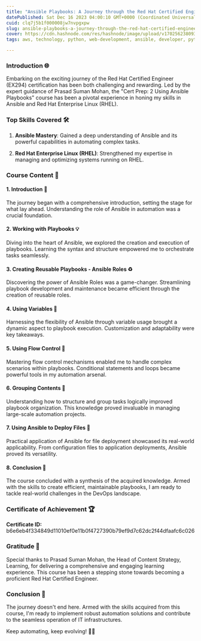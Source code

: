 ```yaml
---
title: "Ansible Playbooks: A Journey through the Red Hat Certified Engineer (EX294) Course 🚀"
datePublished: Sat Dec 16 2023 04:00:10 GMT+0000 (Coordinated Universal Time)
cuid: clq7j5b1f000008jw7nvpgxpw
slug: ansible-playbooks-a-journey-through-the-red-hat-certified-engineer-ex294-course
cover: https://cdn.hashnode.com/res/hashnode/image/upload/v1702562380933/6db9e8a1-cba3-4070-87bf-4c96edc0875d.png
tags: aws, technology, python, web-development, ansible, developer, python3, testing, devops, 90daysofdevops, ansible-playbook, trainwithshubham, ansib

---
```


### Introduction 🌐

Embarking on the exciting journey of the Red Hat Certified Engineer (EX294) certification has been both challenging and rewarding. Led by the expert guidance of Prasad Suman Mohan, the "Cert Prep: 2 Using Ansible Playbooks" course has been a pivotal experience in honing my skills in Ansible and Red Hat Enterprise Linux (RHEL).

### Top Skills Covered 🛠️

1. **Ansible Mastery**: Gained a deep understanding of Ansible and its powerful capabilities in automating complex tasks.
    
2. **Red Hat Enterprise Linux (RHEL)**: Strengthened my expertise in managing and optimizing systems running on RHEL.
    

### Course Content 📖

#### 1\. Introduction 🎉

The journey began with a comprehensive introduction, setting the stage for what lay ahead. Understanding the role of Ansible in automation was a crucial foundation.

#### 2\. Working with Playbooks 💡

Diving into the heart of Ansible, we explored the creation and execution of playbooks. Learning the syntax and structure empowered me to orchestrate tasks seamlessly.

#### 3\. Creating Reusable Playbooks - Ansible Roles ♻️

Discovering the power of Ansible Roles was a game-changer. Streamlining playbook development and maintenance became efficient through the creation of reusable roles.

#### 4\. Using Variables 🧾

Harnessing the flexibility of Ansible through variable usage brought a dynamic aspect to playbook execution. Customization and adaptability were key takeaways.

#### 5\. Using Flow Control 🔄

Mastering flow control mechanisms enabled me to handle complex scenarios within playbooks. Conditional statements and loops became powerful tools in my automation arsenal.

#### 6\. Grouping Contents 🤝

Understanding how to structure and group tasks logically improved playbook organization. This knowledge proved invaluable in managing large-scale automation projects.

#### 7\. Using Ansible to Deploy Files 🚀

Practical application of Ansible for file deployment showcased its real-world applicability. From configuration files to application deployments, Ansible proved its versatility.

#### 8\. Conclusion 🏁

The course concluded with a synthesis of the acquired knowledge. Armed with the skills to create efficient, maintainable playbooks, I am ready to tackle real-world challenges in the DevOps landscape.

### Certificate of Achievement 🏆

**Certificate ID:** b6e6eb4f334849d11010ef0e11b0f4727390b79ef9d7c62dc2f44dfaafc6c026

### Gratitude 🙏

Special thanks to Prasad Suman Mohan, the Head of Content Strategy, Learning, for delivering a comprehensive and engaging learning experience. This course has been a stepping stone towards becoming a proficient Red Hat Certified Engineer.

### Conclusion 🚧

The journey doesn't end here. Armed with the skills acquired from this course, I'm ready to implement robust automation solutions and contribute to the seamless operation of IT infrastructures.

Keep automating, keep evolving! 🤖💼